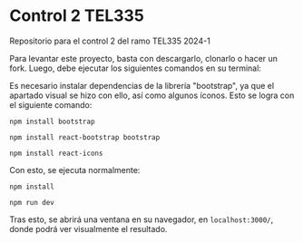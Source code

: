 # Control 2 TEL335
Repositorio para el control 2 del ramo TEL335 2024-1

Para levantar este proyecto, basta con descargarlo, clonarlo o hacer un fork. Luego, debe ejecutar los siguientes comandos en su terminal:

Es necesario instalar dependencias de la librería  "bootstrap", ya que el apartado visual se hizo con ello, así como algunos íconos. Esto se logra con el siguiente comando:

`npm install bootstrap`

`npm install react-bootstrap bootstrap`

`npm install react-icons`

Con esto, se ejecuta normalmente:

`npm install`

`npm run dev`

Tras esto, se abrirá una ventana en su navegador, en `localhost:3000/`, donde podrá ver visualmente el resultado.
